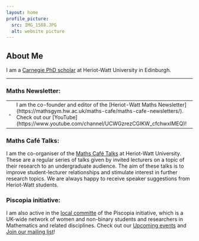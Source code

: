 ```yaml
---
layout: home
profile_picture:
  src: IMG_1588.JPG
  alt: website picture
---
```



## About Me


I am a [Carnegie PhD scholar](https://www.carnegie-trust.org/alumni/page/2/) at Heriot-Watt University in Edinburgh. 

---

### Maths Newsletter: 
<table align="center">
    <tr>
      <td><img src="/cover_transparent.png"></td>
      <td>I am the co-founder and editor of the [Heriot-Watt Maths Newsletter](https://mathsgym.hw.ac.uk/maths-cafe/maths-cafe-newsletters/). Check out our [YouTube](https://www.youtube.com/channel/UCWGzrezCGIKW_cfchwxIMEQ)!</td>
    </tr>
</table>



### Maths Café Talks: 
I am the co-organiser of the [Maths Café Talks](https://mathsgym.hw.ac.uk/past-maths-cafe-talks/) at Heriot-Watt University. These are a regular series of talks given by invited lecturers on a topic of their research to an undergraduate audience. The aim of these talks is to improve student-lecturer relationships and stimulate interest in further research topics. 
We are always happy to receive speaker suggestions from Heriot-Watt students. 


### Piscopia initiative: 
I am also active in the [local committe](https://piscopia.co.uk/heriot-watt-university-committee/) of the Piscopia initiative, which is a UK-wide network of women and non-binary students and researchers in Mathematics and related disciplines. Check out our [Upcoming events](https://piscopia.co.uk/) and [Join our mailing list](https://docs.google.com/forms/d/e/1FAIpQLSc-FZJdwpj408GP1rohoC9z6-fNNv--WCP52_vC6gWIte5-bw/viewform)!





